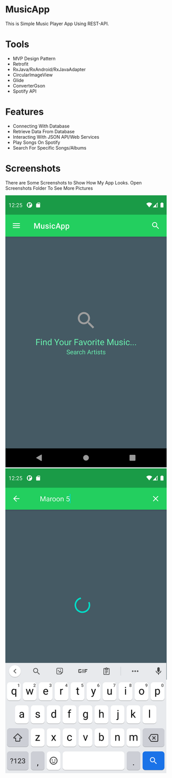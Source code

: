 # MusicApp

This is Simple Music Player App Using REST-API.

# Tools
- MVP Design Pattern
- Retrofit
- RxJava/RxAndroid/RxJavaAdapter
- CircularImageView
- Glide
- ConverterGson
- Spotify API

# Features
- Connecting With Database
- Retrieve Data From Database 
- Interacting With JSON API/Web Services
- Play Songs On Spotify
- Search For Specific Songs/Albums

# Screenshots 
There are Some Screenshots to Show How My App Looks. Open Screenshots Folder To See More Pictures

![](Screenshots/1.png)
![](Screenshots/2.png)
